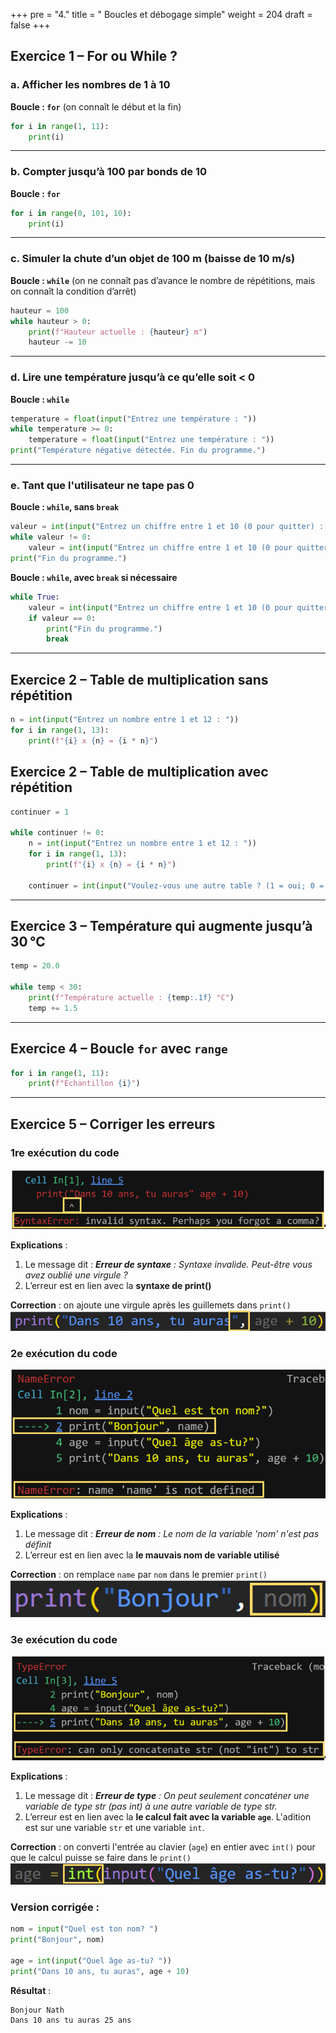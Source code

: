 +++
pre = "4."
title = " Boucles et débogage simple"
weight = 204
draft = false
+++


## Exercice 1 – **For ou While ?**

### a. Afficher les nombres de 1 à 10

**Boucle : `for`** (on connaît le début et la fin)

```python
for i in range(1, 11):
    print(i)
```

---

### b. Compter jusqu’à 100 par bonds de 10

**Boucle : `for`**

```python
for i in range(0, 101, 10):
    print(i)
```

---

### c. Simuler la chute d’un objet de 100 m (baisse de 10 m/s)

**Boucle : `while`** (on ne connaît pas d’avance le nombre de répétitions, mais on connaît la condition d’arrêt)

```python
hauteur = 100
while hauteur > 0:
    print(f"Hauteur actuelle : {hauteur} m")
    hauteur -= 10
```

---

### d. Lire une température jusqu’à ce qu’elle soit < 0

**Boucle : `while`**

```python
temperature = float(input("Entrez une température : "))
while temperature >= 0:
    temperature = float(input("Entrez une température : "))
print("Température négative détectée. Fin du programme.")
```

---

### e. Tant que l'utilisateur ne tape pas 0

**Boucle : `while`, sans `break`**

```python
valeur = int(input("Entrez un chiffre entre 1 et 10 (0 pour quitter) : "))
while valeur != 0:
    valeur = int(input("Entrez un chiffre entre 1 et 10 (0 pour quitter) : "))
print("Fin du programme.")
```

**Boucle : `while`, avec `break` si nécessaire**

```python
while True:
    valeur = int(input("Entrez un chiffre entre 1 et 10 (0 pour quitter) : "))
    if valeur == 0:
        print("Fin du programme.")
        break
```

---
## Exercice 2 – Table de multiplication sans répétition

```python
n = int(input("Entrez un nombre entre 1 et 12 : "))
for i in range(1, 13):
    print(f"{i} x {n} = {i * n}")
```

## Exercice 2 – Table de multiplication avec répétition

```python
continuer = 1

while continuer != 0:
    n = int(input("Entrez un nombre entre 1 et 12 : "))
    for i in range(1, 13):
        print(f"{i} x {n} = {i * n}")
    
    continuer = int(input("Voulez-vous une autre table ? (1 = oui; 0 = non) : "))
```

---

## Exercice 3 – Température qui augmente jusqu’à 30 °C

```python
temp = 20.0

while temp < 30:
    print(f"Température actuelle : {temp:.1f} °C")
    temp += 1.5
```

---

## Exercice 4 – Boucle `for` avec `range`

```python
for i in range(1, 11):
    print(f"Échantillon {i}")
```

---

## Exercice 5 – Corriger les erreurs

### 1re exécution du code

![Erreur de syntaxe](./erreur1.png?width=40vw)

**Explications** :
1. Le message dit : ***Erreur de syntaxe** : Syntaxe invalide. Peut-être vous avez oublié une virgule ?*
2. L’erreur est en lien avec la **syntaxe de print()**

**Correction** : on ajoute une virgule après les guillemets dans `print()`
![Modif-Erreur de syntaxe](./modif1.png?width=40vw)

### 2e exécution du code

![Erreur de syntaxe](./erreur2.png?width=40vw)

**Explications** :
1. Le message dit : ***Erreur de nom** : Le nom de la variable 'nom' n'est pas définit*
2. L’erreur est en lien avec la **le mauvais nom de variable utilisé**

**Correction** : on remplace `name` par `nom` dans le premier `print()`
![Modif-Erreur de nom](./modif2.png?width=30vw)

### 3e exécution du code

![Erreur de syntaxe](./erreur3.png?width=40vw)

**Explications** :
1. Le message dit : ***Erreur de type** : On peut seulement concaténer une variable de type str (pas int) à une autre variable de type str.*
2. L’erreur est en lien avec la **le calcul fait avec la variable `age`**. L'adition est sur une variable `str` et une variable `int`.

**Correction** : on converti l'entrée au clavier (`age`) en entier avec `int()` pour que le calcul puisse se faire dans le `print()`
![Modif-Erreur de type](./modif3.png?width=40vw)

### Version corrigée :

```python
nom = input("Quel est ton nom? ")
print("Bonjour", nom)

age = int(input("Quel âge as-tu? "))
print("Dans 10 ans, tu auras", age + 10)
```
**Résultat** :
```
Bonjour Nath
Dans 10 ans tu auras 25 ans
```